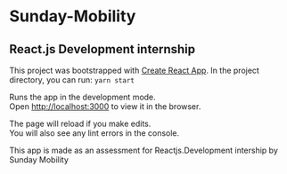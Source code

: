 # Sunday-Mobility
## React.js Development internship

This project was bootstrapped with [Create React App](https://github.com/facebook/create-react-app).
In the project directory, you can run:
 `yarn start`

Runs the app in the development mode.\
Open [http://localhost:3000](http://localhost:3000) to view it in the browser.

The page will reload if you make edits.\
You will also see any lint errors in the console.

This app is made as an assessment for Reactjs.Development intership by Sunday Mobility
